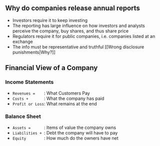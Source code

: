 ## Why do companies release annual reports
- Investors require it to keep investing
- The reporting has large influence on how investors and analysts perceive the company, buy shares, and thus share price
- Regulators require it for public companies, i.e. companies listed at an exchange
- The info must be representative and truthful [[Wrong disclosure punishments|Why?]]

## Financial View of a Company
### Income Statements
- `Revenues =    `: What Customers Pay
- `Costs +       `: What the company has paid
- `Profit or Loss`: What remains at the end
### Balance Sheet
- `Assets =      `: Items of value the company owns
- `Liabilities + `: Debt the company will have to pay
- `Equity        `: How much do the owners have net